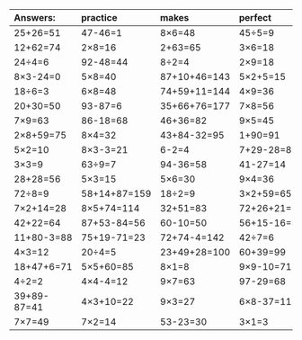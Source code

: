 | Answers: | practice | makes | perfect | ! |
| :--- | :--- | :--- | :--- | :--- |
| 25+26=51 | 47-46=1 | 8×6=48 | 45÷5=9 | 6×2=12 | 
| 12+62=74 | 2×8=16 | 2+63=65 | 3×6=18 | 8×5=40 | 
| 24÷4=6 | 92-48=44 | 8÷2=4 | 2×9=18 | 21÷7=3 | 
| 8×3-24=0 | 5×8=40 | 87+10+46=143 | 5×2+5=15 | 14÷2=7 | 
| 18÷6=3 | 6×8=48 | 74+59+11=144 | 4×9=36 | 8×7+26=82 | 
| 20+30=50 | 93-87=6 | 35+66+76=177 | 7×8=56 | 97-47=50 | 
| 7×9=63 | 86-18=68 | 46+36=82 | 9×5=45 | 3×6+53=71 | 
| 2×8+59=75 | 8×4=32 | 43+84-32=95 | 1+90=91 | 6×3=18 | 
| 5×2=10 | 8×3-3=21 | 6-2=4 | 7+29-28=8 | 6×2+53=65 | 
| 3×3=9 | 63÷9=7 | 94-36=58 | 41-27=14 | 4×7+60=88 | 
| 28+28=56 | 5×3=15 | 5×6=30 | 9×4=36 | 7×5=35 | 
| 72÷8=9 | 58+14+87=159 | 18÷2=9 | 3×2+59=65 | 8×9-3=69 | 
| 7×2+14=28 | 8×5+74=114 | 32+51=83 | 72+26+21=119 | 5×4=20 | 
| 42+22=64 | 87+53-84=56 | 60-10=50 | 56+15-16=55 | 83+7=90 | 
| 11+80-3=88 | 75+19-71=23 | 72+74-4=142 | 42÷7=6 | 9×6=54 | 
| 4×3=12 | 20÷4=5 | 23+49+28=100 | 60+39=99 | 6×5=30 | 
| 18+47+6=71 | 5×5+60=85 | 8×1=8 | 9×9-10=71 | 5×9=45 | 
| 4÷2=2 | 4×4-4=12 | 9×7=63 | 97-29=68 | 2×7=14 | 
| 39+89-87=41 | 4×3+10=22 | 9×3=27 | 6×8-37=11 | 24÷3=8 | 
| 7×7=49 | 7×2=14 | 53-23=30 | 3×1=3 | 1×1=1 | 
